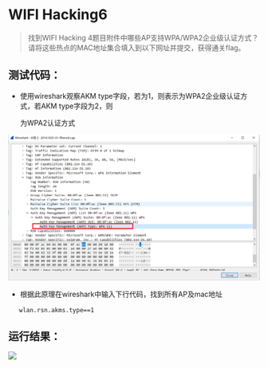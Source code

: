 # WIFI Hacking6

> 找到WIFI Hacking 4题目附件中哪些AP支持WPA/WPA2企业级认证方式？请将这些热点的MAC地址集合填入到以下网址并提交，获得通关flag。

## 测试代码：

* 使用wireshark观察AKM type字段，若为1，则表示为WPA2企业级认证方式，若AKM type字段为2，则 

  为WPA2认证方式

<img src="image\RSN.png" />

* 根据此原理在wireshark中输入下行代码，找到所有AP及mac地址

```
   wlan.rsn.akms.type==1
```

## 运行结果：

<img src="image\type为1.png" />

## 
